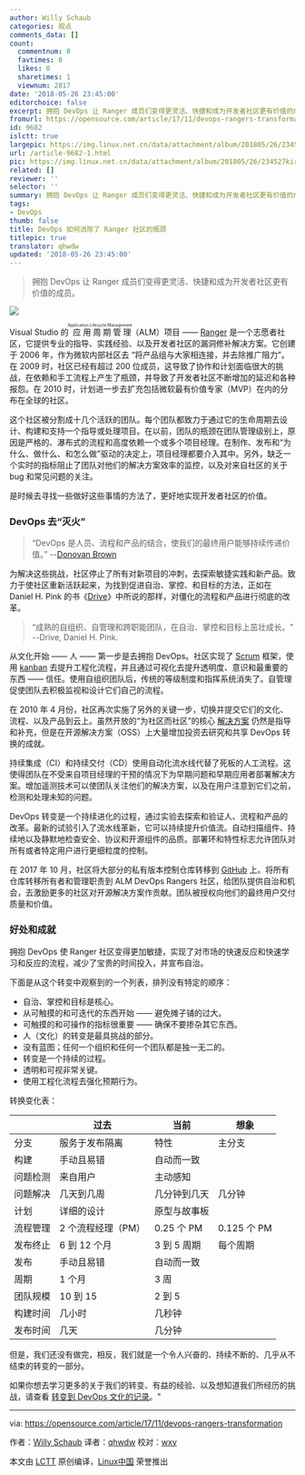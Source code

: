 ```yaml
---
author: Willy Schaub
categories: 观点
comments_data: []
count:
  commentnum: 0
  favtimes: 0
  likes: 0
  sharetimes: 1
  viewnum: 2817
date: '2018-05-26 23:45:00'
editorchoice: false
excerpt: 拥抱 DevOps 让 Ranger 成员们变得更灵活、快捷和成为开发者社区更有价值的成员。
fromurl: https://opensource.com/article/17/11/devops-rangers-transformation
id: 9682
islctt: true
largepic: https://img.linux.net.cn/data/attachment/album/201805/26/234527kiri747ofifrv6r3.png
url: /article-9682-1.html
pic: https://img.linux.net.cn/data/attachment/album/201805/26/234527kiri747ofifrv6r3.png.thumb.jpg
related: []
reviewer: ''
selector: ''
summary: 拥抱 DevOps 让 Ranger 成员们变得更灵活、快捷和成为开发者社区更有价值的成员。
tags:
- DevOps
thumb: false
title: DevOps 如何消除了 Ranger 社区的瓶颈
titlepic: true
translator: qhwdw
updated: '2018-05-26 23:45:00'
---
```



> 
> 拥抱 DevOps 让 Ranger 成员们变得更灵活、快捷和成为开发者社区更有价值的成员。
> 
> 
> 


![](/data/attachment/album/201805/26/234527kiri747ofifrv6r3.png)


Visual Studio 的<ruby> 应用周期管理 <rt>  Application Lifecycle Management </rt></ruby>（ALM）项目 —— [Ranger](https://aka.ms/vsaraboutus) 是一个志愿者社区，它提供专业的指导、实践经验、以及开发者社区的漏洞修补解决方案。它创建于 2006 年，作为微软内部社区去 “将产品组与大家相连接，并去除推广阻力”。 在 2009 时，社区已经有超过 200 位成员，这导致了协作和计划面临很大的挑战，在依赖和手工流程上产生了瓶颈，并导致了开发者社区不断增加的延迟和各种报怨。在 2010 时，计划进一步去扩充包括微软最有价值专家（MVP）在内的分布在全球的社区。


这个社区被分割成十几个活跃的团队。每个团队都致力于通过它的生命周期去设计、构建和支持一个指导或处理项目。在以前，团队的瓶颈在团队管理级别上，原因是严格的、瀑布式的流程和高度依赖一个或多个项目经理。在制作、发布和“为什么、做什么、和怎么做”驱动的决定上，项目经理都要介入其中。另外，缺乏一个实时的指标阻止了团队对他们的解决方案效率的监控，以及对来自社区的关于 bug 和常见问题的关注。


是时候去寻找一些做好这些事情的方法了，更好地实现开发者社区的价值。


### DevOps 去“灭火”



> 
> “DevOps 是人员、流程和产品的结合，使我们的最终用户能够持续传递价值。” --[Donovan Brown](http://donovanbrown.com/post/what-is-devops)
> 
> 
> 


为解决这些挑战，社区停止了所有对新项目的冲刺，去探索敏捷实践和新产品。致力于使社区重新活跃起来，为找到促进自治、掌控、和目标的方法，正如在 Daniel H. Pink 的书《[Drive](http://www.danpink.com/books/drive/)》中所说的那样，对僵化的流程和产品进行彻底的改革。



> 
> “成熟的自组织、自管理和跨职能团队，在自治、掌控和目标上茁壮成长。" --Drive, Daniel H. Pink.
> 
> 
> 


从文化开始 —— 人 —— 第一步是去拥抱 DevOps。社区实现了 [Scrum](http://www.scrumguides.org/scrum-guide.html) 框架，使用 [kanban](https://leankit.com/learn/kanban/what-is-kanban/) 去提升工程化流程，并且通过可视化去提升透明度、意识和最重要的东西 —— 信任。使用自组织团队后，传统的等级制度和指挥系统消失了。自管理促使团队去积极监视和设计它们自己的流程。


在 2010 年 4 月份，社区再次实施了另外的关键一步，切换并提交它们的文化、流程、以及产品到云上。虽然开放的“为社区而社区”的核心 [解决方案](https://aka.ms/vsarsolutions) 仍然是指导和补充，但是在开源解决方案（OSS）上大量增加投资去研究和共享 DevOps 转换的成就。


持续集成（CI）和持续交付（CD）使用自动化流水线代替了死板的人工流程。这使得团队在不受来自项目经理的干预的情况下为早期问题和早期应用者部署解决方案。增加遥测技术可以使团队关注他们的解决方案，以及在用户注意到它们之前，检测和处理未知的问题。


DevOps 转变是一个持续进化的过程，通过实验去探索和验证人、流程和产品的改革。最新的试验引入了流水线革新，它可以持续提升价值流。自动扫描组件、持续地以及静默地检查安全、协议和开源组件的品质。部署环和特性标志允许团队对所有或者特定用户进行更细粒度的控制。


在 2017 年 10 月，社区将大部分的私有版本控制仓库转移到 [GitHub](https://github.com/ALM-Rangers) 上。将所有仓库转移所有者和管理职责到 ALM DevOps Rangers 社区，给团队提供自治和机会，去激励更多的社区对开源解决方案作贡献。团队被授权向他们的最终用户交付质量和价值。


### 好处和成就


拥抱 DevOps 使 Ranger 社区变得更加敏捷，实现了对市场的快速反应和快速学习和反应的流程，减少了宝贵的时间投入，并宣布自治。


下面是从这个转变中观察到的一个列表，排列没有特定的顺序：


* 自治、掌控和目标是核心。
* 从可触摸的和可迭代的东西开始 —— 避免摊子铺的过大。
* 可触摸的和可操作的指标很重要 —— 确保不要掺杂其它东西。
* 人（文化）的转变是最具挑战的部分。
* 没有蓝图；任何一个组织和任何一个团队都是独一无二的。
* 转变是一个持续的过程。
* 透明和可视非常关键。
* 使用工程化流程去强化预期行为。


转换变化表：




|  | 过去 | 当前 | 想象 |
| --- | --- | --- | --- |
| 分支 | 服务于发布隔离 | 特性 | 主分支 |
| 构建 | 手动且易错 | 自动而一致 |  |
| 问题检测 | 来自用户 | 主动感知 |  |
| 问题解决 | 几天到几周 | 几分钟到几天 | 几分钟 |
| 计划 | 详细的设计 | 原型与故事板 |  |
| 流程管理 | 2 个流程经理（PM） | 0.25 个 PM | 0.125 个 PM |
| 发布终止 | 6 到 12 个月 | 3 到 5 周期 | 每个周期 |
| 发布 | 手动且易错 | 自动而一致 |  |
| 周期 | 1 个月 | 3 周 |  |
| 团队规模 | 10 到 15 | 2 到 5 |  |
| 构建时间 | 几小时 | 几秒钟 |  |
| 发布时间 | 几天 | 几分钟 |  |


但是，我们还没有做完，相反，我们就是一个令人兴奋的、持续不断的、几乎从不结束的转变的一部分。


如果你想去学习更多的关于我们的转变、有益的经验、以及想知道我们所经历的挑战，请查看 [转变到 DevOps 文化的记录](https://github.com/ALM-Rangers/Guidance/blob/master/src/Stories/our-journey-of-transforming-to-a-devops-culture.md)。"




---


via: <https://opensource.com/article/17/11/devops-rangers-transformation>


作者：[Willy Schaub](https://opensource.com/users/wpschaub) 译者：[qhwdw](https://github.com/qhwdw) 校对：[wxy](https://github.com/wxy)


本文由 [LCTT](https://github.com/LCTT/TranslateProject) 原创编译，[Linux中国](https://linux.cn/) 荣誉推出